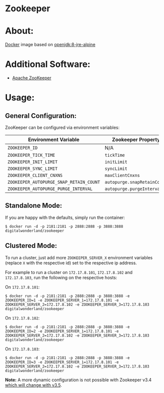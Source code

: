 # Zookeeper

# About:

[Docker](http://www.docker.com/) image based on [openjdk:8-jre-alpine](https://github.com/docker-library/openjdk/blob/master/8-jre/alpine/Dockerfile)

# Additional Software:

* [Apache ZooKeeper](http://zookeeper.apache.org/)

# Usage:

## General Configuration:

ZooKeeper can be configured via environment variables:

| Environment Variable | Zookeeper Property | Default |
| -------------------- | ------------------ | --------|
| ```ZOOKEEPER_ID``` | N/A | ```1``` |
| ```ZOOKEEPER_TICK_TIME``` | ```tickTime``` | ```2000``` |
| ```ZOOKEEPER_INIT_LIMIT``` | ```initLimit``` | ```10``` |
| ```ZOOKEEPER_SYNC_LIMIT``` | ```syncLimit``` | ```5``` |
| ```ZOOKEEPER_CLIENT_CNXNS``` | ```maxClientCnxns``` | ```60``` |
| ```ZOOKEEPER_AUTOPURGE_SNAP_RETAIN_COUNT``` | ```autopurge.snapRetainCount``` | ```3``` |
| ```ZOOKEEPER_AUTOPURGE_PURGE_INTERVAL``` | ```autopurge.purgeInterval``` | ```0``` |

## Standalone Mode:

If you are happy with the defaults, simply run the container:

```
$ docker run -d -p 2181:2181 -p 2888:2888 -p 3888:3888 digitalwonderland/zookeeper
```

## Clustered Mode:

To run a cluster, just add more ```ZOOKEEPER_SERVER_X``` environment variables (replace ```X``` with the respective id) set to the respective ip address.

For example to run a cluster on ```172.17.8.101```, ```172.17.8.102``` and ```172.17.8.103```, run the following on the respective hosts:

On ```172.17.8.101```:

```
$ docker run -d -p 2181:2181 -p 2888:2888 -p 3888:3888 -e ZOOKEEPER_ID=1 -e ZOOKEEPER_SERVER_1=172.17.8.101 -e ZOOKEEPER_SERVER_2=172.17.8.102 -e ZOOKEEPER_SERVER_3=172.17.8.103 digitalwonderland/zookeeper
```

On ```172.17.8.102```:

```
$ docker run -d -p 2181:2181 -p 2888:2888 -p 3888:3888 -e ZOOKEEPER_ID=2 -e ZOOKEEPER_SERVER_1=172.17.8.101 -e ZOOKEEPER_SERVER_2=172.17.8.102 -e ZOOKEEPER_SERVER_3=172.17.8.103 digitalwonderland/zookeeper
```

On ```172.17.8.103```:

```
$ docker run -d -p 2181:2181 -p 2888:2888 -p 3888:3888 -e ZOOKEEPER_ID=3 -e ZOOKEEPER_SERVER_1=172.17.8.101 -e ZOOKEEPER_SERVER_2=172.17.8.102 -e ZOOKEEPER_SERVER_3=172.17.8.103 digitalwonderland/zookeeper
```


**Note:** A more dynamic configuration is not possible with Zookeeper v3.4 [which will change with v3.5](https://zookeeper.apache.org/doc/trunk/zookeeperReconfig.html).